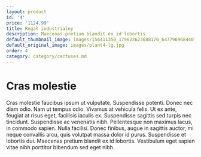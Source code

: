```yaml
---
layout: product
id: '4'
price: '1124.99'
title: Regał industrialny
description: Maecenas pretium blandit ex id lobortis.
default_thumbnail_image: images/156411350_179622623688170_6477969684407700859_n.jpg
default_original_image: images/plant4-lg.jpg
order: 4
category: category/cactuses.md
---
```


# Cras molestie

Cras molestie faucibus ipsum ut vulputate. Suspendisse potenti. Donec nec diam odio. Nam ut tempus odio. Vivamus at vehicula felis. Ut ex ante, feugiat at risus eget, facilisis iaculis ex. Suspendisse sagittis sed turpis nec tincidunt. Suspendisse ac venenatis nibh. Pellentesque non maximus lacus, in commodo sapien. Nulla facilisi. Donec finibus, augue in sagittis auctor, mi neque convallis arcu, quis volutpat massa dolor id purus. Suspendisse et lobortis dui. Maecenas pretium blandit ex id lobortis. Vestibulum eget sapien vitae nibh porttitor bibendum sed eget nibh.
